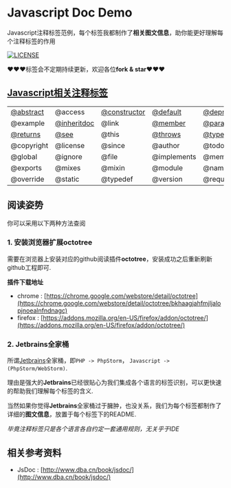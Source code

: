 # Javascript Doc Demo 

Javascript注释标签范例，每个标签我都制作了**相关图文信息**，助你能更好理解每个注释标签的作用

[![LICENSE](https://img.shields.io/badge/license-MIT-blue.svg?style=flat-square)](https://github.com/yinggaozhen/doc-demo/blob/master/LICENSE)

:heart::heart::heart:标签会不定期持续更新，欢迎各位**fork & star**:heart::heart::heart:

## [Javascript相关注释标签](https://github.com/yinggaozhen/doc-demo/tree/master/javascript)

||||||
|---|---|---|---|---|
|[@abstract](./abstract)|@access|[@constructor](./constructor)|[@default](./default)|[@deprecated](./deprecated)|
|@example|[@inheritdoc](./inheritdoc)|@link|[@member](./member)|[@param](./param)|
|[@returns](./returns)|[@see](./see)|@this|[@throws](./throws)|[@type](./type)|
| @copyright | @license| @since |@author |@todo |
| @global | @ignore| @file |@implements |@memberOf |
| @exports | @mixes| @mixin |@module | @namespace|
| @override | @static| @typedef |@version | @requires|

## 阅读姿势

你可以采用以下两种方法查阅

### 1. 安装浏览器扩展octotree

需要在浏览器上安装对应的github阅读插件**octotree**，安装成功之后重新刷新github工程即可.

**插件下载地址**

- chrome : [https://chrome.google.com/webstore/detail/octotree](https://chrome.google.com/webstore/detail/octotree/bkhaagjahfmjljalopjnoealnfndnagc)
- firefox : [https://addons.mozilla.org/en-US/firefox/addon/octotree/](https://addons.mozilla.org/en-US/firefox/addon/octotree/)

### 2. Jetbrains全家桶

所谓[Jetbrains](https://www.jetbrains.com/)全家桶，即`PHP -> PhpStorm`， `Javascript -> (PhpStorm/WebStorm)`.

理由是强大的**Jetbrains**已经很贴心为我们集成各个语言的标签识别，可以更快速的帮助我们理解每个标签的含义.

当然如果你觉得**Jetbrains**全家桶过于臃肿，也没关系，我们为每个标签都制作了详细的**图文信息**，放置于每个标签下的README.

*毕竟注释标签只是各个语言各自约定一套通用规则，无关乎于IDE* 

## 相关参考资料

- JsDoc : [http://www.dba.cn/book/jsdoc/](http://www.dba.cn/book/jsdoc/)
